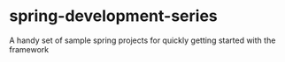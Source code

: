 # spring-development-series
A handy set of sample spring projects for quickly getting started with the framework
